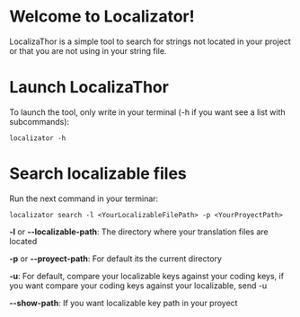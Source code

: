 # Welcome to Localizator!

LocalizaThor is a simple tool to search for strings not located in your project or that you are not using in your string file.

# Launch LocalizaThor

To launch the tool, only write in your terminal (-h if you want see a list with subcommands):
````
localizator -h
````

# Search localizable files

Run the next command in your terminar:
````
localizator search -l <YourLocalizableFilePath> -p <YourProyectPath>
````

**-l** or **--localizable-path**: The directory where your translation files are located

**-p** or **--proyect-path**: For default its the current directory 

**-u**: For default, compare your localizable keys against your coding keys, if you want compare your coding keys against your localizable, send -u

**--show-path**: If you want localizable key path in your proyect
